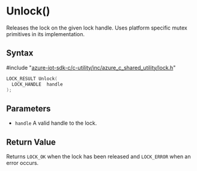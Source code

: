 # Unlock()

Releases the lock on the given lock handle. Uses platform specific mutex primitives in its implementation.

## Syntax

\#include "[azure-iot-sdk-c/c-utility/inc/azure_c_shared_utility/lock.h](../iot-c-ref-lock-h.md)"  
```C
LOCK_RESULT Unlock(
  LOCK_HANDLE  handle
);
```

## Parameters
* `handle` A valid handle to the lock.

## Return Value
Returns `LOCK_OK` when the lock has been released and `LOCK_ERROR` when an error occurs.


